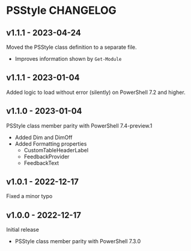 # PSStyle CHANGELOG

## v1.1.1 - 2023-04-24

Moved the PSStyle class definition to a separate file.

- Improves information shown by `Get-Module`

## v1.1.1 - 2023-01-04

Added logic to load without error (silently) on PowerShell 7.2 and higher.

## v1.1.0 - 2023-01-04

PSStyle class member parity with PowerShell 7.4-preview.1

- Added Dim and DimOff
- Added Formatting properties
  - CustomTableHeaderLabel
  - FeedbackProvider
  - FeedbackText

## v1.0.1 - 2022-12-17

Fixed a minor typo

## v1.0.0 - 2022-12-17

Initial release

- PSStyle class member parity with PowerShell 7.3.0
